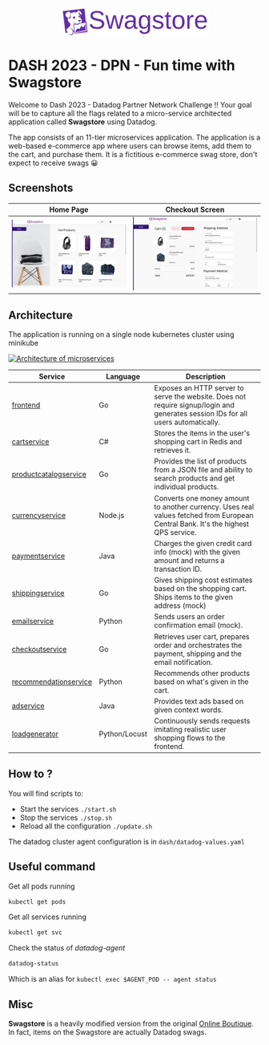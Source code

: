 
<p align="center">
<img src="src/frontend/static/icons/Swagstore-Logo.svg" width="300" alt="Swagstore" />
</p>

<!-- 
## Release 0.5.0 - multiarch (amd and arm support)
## Dec 2022


**Swagstore** is a fork of [Google Online Boutique](https://github.com/GoogleCloudPlatform/microservices-demo) which in turn is a cloud-first microservices demo application.

The app consists of an 11-tier microservices application. The application is a
web-based e-commerce app where users can browse items,
add them to the cart, and purchase them.
It is a ficticious ecommerce swag store, don't expect to receive swags :grinning:

**Google uses this application to demonstrate use of technologies like
Kubernetes/GKE, Istio, Stackdriver, and gRPC**. This application
works on any Kubernetes cluster, as well as Google
Kubernetes Engine. It’s **easy to deploy with little to no configuration**.

**At Datadog we use the app to experiment with APM, Tracing Libraries, Admission Controller and auto injection.
It is perfect as a playground if you want to play and instrument the microservices written in multiple languages.**

If you’re using this demo, please **★Star** this repository to show your interest!




## Features

- **[Kubernetes](https://kubernetes.io)/[GKE](https://cloud.google.com/kubernetes-engine/):**
  The app is designed to run on Kubernetes (both locally on "Docker for
  Desktop", as well as on the cloud with GKE).
- **[gRPC](https://grpc.io):** Microservices use a high volume of gRPC calls to
  communicate to each other.
- **[Istio](https://istio.io):** Application works on Istio service mesh.
- **[Cloud Operations (Stackdriver)](https://cloud.google.com/products/operations):** Many services
  are instrumented with **Profiling**, **Tracing** and **Debugging**. In
  addition to these, using Istio enables features like Request/Response
  **Metrics** and **Context Graph** out of the box. When it is running out of
  Google Cloud, this code path remains inactive.
- **[Skaffold](https://skaffold.dev):** Application
  is deployed to Kubernetes with a single command using Skaffold.
- **Synthetic Load Generation:** The application demo comes with a background
  job that creates realistic usage patterns on the website using
  [Locust](https://locust.io/) load generator.
  
  
## Deploy Swagstore Demo app

Do you have a running K8s cluster? If not either use Docker Desktop or Minikube or Kind or your K8s cluster or your GKE

Don't forget to install Git, Skaffold 2.0+ and kubectl. Check the prerequisites section above.

Launch a local Kubernetes cluster with one of the following tools:

## Option 1 - Local Cluster 

1. Launch a local Kubernetes cluster with one of the following tools:

    - To launch **Minikube** (tested with Ubuntu Linux). Please, ensure that the
       local Kubernetes cluster has at least:
        - 4 CPUs
        - 4.0 GiB memory
        - 32 GB disk space

      ```shell
      minikube start --cpus=4 --memory 4096 --disk-size 32g
      ```

    - To launch **Docker for Desktop** (tested with Mac/Windows). Go to Preferences:
        - choose “Enable Kubernetes”,
        - set CPUs to at least 3, and Memory to at least 6.0 GiB
        - on the "Disk" tab, set at least 32 GB disk space

    - To launch a **Kind** cluster:

      ```shell
      kind create cluster
      ```

2. Run `kubectl get nodes` to verify you're connected to the respective control plane.

3. Run `skaffold run` (first time will be slow, it can take ~20 minutes).
   This will build and deploy the application. If you need to rebuild the images
   automatically as you refactor the code, run `skaffold dev` command.
   
   
	**change the platform accordingly**
	
	**change the default-repo to point to your personal hub account
	if you want to use your own images or you can use mine**
	
	if you are on Mac M1 or M2 or you are on arm use the --platform accordingly

	  `skaffold run --default-repo docker.io/smazzone --platform=linux/arm64`
	
	if you are on a PC or an Intel-based Mac or you are on amd use the --platform accordingly
  
    `skaffold run --default-repo docker.io/smazzone --platform=linux/amd64`
   

4. Run `kubectl get pods` to verify the Pods are ready and running.

5. Docker Desktop should automatically provide the frontend at http://localhost:80
6. Minikube requires you to run a command to access the frontend service:
`minikube service frontend-external`
7. Kind does not provision an IP address for the service. You must run a port-forwarding process to access the frontend at http://localhost:8080:
`kubectl port-forward deployment/frontend 8080:8080` to forward a port to the frontend service.
9. Navigate to either http://localhost:80 or http://localhost:8080 to access the web frontend.


## Cleanup

If you've deployed the application with `skaffold run` command, you can run
`skaffold delete` to clean up the deployed resources.

  
## Option 2: Google Kubernetes Engine (GKE)

> 💡 Recommended if you're using Google Cloud Platform and want to try it on
> a realistic cluster. **Note**: If your cluster has Workload Identity enabled, 
> [see these instructions](https://cloud.google.com/kubernetes-engine/docs/how-to/workload-identity#enable)

1.  Create a Google Kubernetes Engine cluster and make sure `kubectl` is pointing
    to the cluster.

    ```sh
    gcloud services enable container.googleapis.com
    ```

    ```sh
    gcloud container clusters create demo --enable-autoupgrade \
        --enable-autoscaling --min-nodes=3 --max-nodes=10 --num-nodes=5 --zone=us-central1-a
    ```

    ```
    kubectl get nodes
    ```

2.  Enable Google Container Registry (GCR) on your GCP project and configure the
    `docker` CLI to authenticate to GCR:

    ```sh
    gcloud services enable containerregistry.googleapis.com
    ```

    ```sh
    gcloud auth configure-docker -q
    ```

3.  In the root of this repository, run `skaffold run --default-repo=gcr.io/[PROJECT_ID]`,
    where [PROJECT_ID] is your GCP project ID.

    This command:

    - builds the container images
    - pushes them to GCR
    - applies the `./kubernetes-manifests` deploying the application to
      Kubernetes.

    **Troubleshooting:** If you get "No space left on device" error on Google
    Cloud Shell, you can build the images on Google Cloud Build: [Enable the
    Cloud Build
    API](https://console.cloud.google.com/flows/enableapi?apiid=cloudbuild.googleapis.com),
    then run `skaffold run -p gcb --default-repo=gcr.io/[PROJECT_ID]` instead.

4.  Find the IP address of your application, then visit the application on your
    browser to confirm installation.

        kubectl get service frontend-external

## Local Development

If you would like to contribute features or fixes to this app, see the [Development Guide](/docs/development-guide.md) on how to build this demo locally.

---
-->

# DASH 2023 - DPN - Fun time with Swagstore

Welcome to Dash 2023 - Datadog Partner Network Challenge !!
Your goal will be to capture all the flags related to a micro-service architected application called **Swagstore** using Datadog.

The app consists of an 11-tier microservices application. The application is a web-based e-commerce app where users can browse items, add them to the cart, and purchase them.
It is a fictitious e-commerce swag store, don't expect to receive swags :grinning:

## Screenshots

| Home Page                                                                                                         | Checkout Screen                                                                                                    |
| ----------------------------------------------------------------------------------------------------------------- | ------------------------------------------------------------------------------------------------------------------ |
| [![Screenshot of store homepage](./dash/static/online-boutique-frontend-1.png)](./dash/static/online-boutique-frontend-1.png) | [![Screenshot of checkout screen](./dash/static/online-boutique-frontend-2.png)](./dash/static/online-boutique-frontend-2.png) |


## Architecture

The application is running on a single node kubernetes cluster using minikube

[![Architecture of
microservices](./dash/static/arch.png)](./dash/static/arch.png)


| Service                                              | Language      | Description                                                                                                                       |
| ---------------------------------------------------- | ------------- | --------------------------------------------------------------------------------------------------------------------------------- |
| [frontend](./src/frontend)                           | Go            | Exposes an HTTP server to serve the website. Does not require signup/login and generates session IDs for all users automatically. |
| [cartservice](./src/cartservice)                     | C#            | Stores the items in the user's shopping cart in Redis and retrieves it.                                                           |
| [productcatalogservice](./src/productcatalogservice) | Go            | Provides the list of products from a JSON file and ability to search products and get individual products.                        |
| [currencyservice](./src/currencyservice)             | Node.js       | Converts one money amount to another currency. Uses real values fetched from European Central Bank. It's the highest QPS service. |
| [paymentservice](./src/paymentservice)               | Java          | Charges the given credit card info (mock) with the given amount and returns a transaction ID.                                     |
| [shippingservice](./src/shippingservice)             | Go            | Gives shipping cost estimates based on the shopping cart. Ships items to the given address (mock)                                 |
| [emailservice](./src/emailservice)                   | Python        | Sends users an order confirmation email (mock).                                                                                   |
| [checkoutservice](./src/checkoutservice)             | Go            | Retrieves user cart, prepares order and orchestrates the payment, shipping and the email notification.                            |
| [recommendationservice](./src/recommendationservice) | Python        | Recommends other products based on what's given in the cart.                                                                      |
| [adservice](./src/adservice)                         | Java          | Provides text ads based on given context words.                                                                                   |
| [loadgenerator](./src/loadgenerator)                 | Python/Locust | Continuously sends requests imitating realistic user shopping flows to the frontend.                                              |


## How to ?

You will find scripts to:
* Start the services `./start.sh`
* Stop the services `./stop.sh`
* Reload all the configuration `./update.sh`

The datadog cluster agent configuration is in `dash/datadog-values.yaml`

## Useful command

Get all pods running
```bash
kubectl get pods
```

Get all services running
```bash
kubectl get svc
```

Check the status of *datadog-agent*
```bash
datadog-status
```

Which is an alias for `kubectl exec $AGENT_POD -- agent status`

## Misc

**Swagstore** is a heavily modified version from the original [Online Boutique](https://github.com/GoogleCloudPlatform/microservices-demo). In fact, items on the Swagstore are actually Datadog swags.